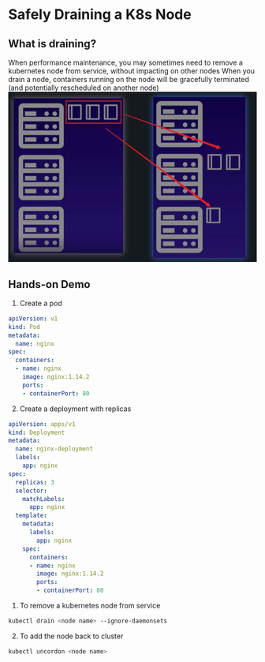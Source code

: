 # Safely Draining a K8s Node
## What is draining?
When performance maintenance, you may sometimes need to remove a kubernetes node from service, without impacting on other nodes
When you drain a node, containers running on the node will be gracefully terminated (and potentially rescheduled on another node)
![img](./img/drain_node.jpg)

## Hands-on Demo
1. Create a pod
```yml
apiVersion: v1
kind: Pod
metadata:
  name: nginx
spec:
  containers:
  - name: nginx
    image: nginx:1.14.2
    ports:
    - containerPort: 80
```
2. Create a deployment with replicas
```yml
apiVersion: apps/v1
kind: Deployment
metadata:
  name: nginx-deployment
  labels:
    app: nginx
spec:
  replicas: 3
  selector:
    matchLabels:
      app: nginx
  template:
    metadata:
      labels:
        app: nginx
    spec:
      containers:
      - name: nginx
        image: nginx:1.14.2
        ports:
        - containerPort: 80
```

1. To remove a kubernetes node from service
```bash
kubectl drain <node name> --ignore-daemonsets
```
2. To add the node back to cluster
```bash
kubectl uncordon <node name>
```